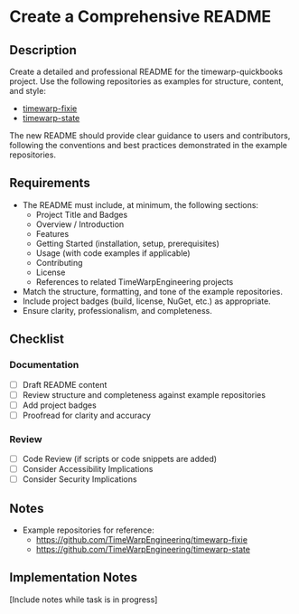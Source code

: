 # Create a Comprehensive README

## Description

Create a detailed and professional README for the timewarp-quickbooks project. Use the following repositories as examples for structure, content, and style:

- [timewarp-fixie](https://github.com/TimeWarpEngineering/timewarp-fixie)
- [timewarp-state](https://github.com/TimeWarpEngineering/timewarp-state)

The new README should provide clear guidance to users and contributors, following the conventions and best practices demonstrated in the example repositories.

## Requirements

- The README must include, at minimum, the following sections:
  - Project Title and Badges
  - Overview / Introduction
  - Features
  - Getting Started (installation, setup, prerequisites)
  - Usage (with code examples if applicable)
  - Contributing
  - License
  - References to related TimeWarpEngineering projects
- Match the structure, formatting, and tone of the example repositories.
- Include project badges (build, license, NuGet, etc.) as appropriate.
- Ensure clarity, professionalism, and completeness.

## Checklist

### Documentation
- [ ] Draft README content
- [ ] Review structure and completeness against example repositories
- [ ] Add project badges
- [ ] Proofread for clarity and accuracy

### Review
- [ ] Code Review (if scripts or code snippets are added)
- [ ] Consider Accessibility Implications
- [ ] Consider Security Implications

## Notes

- Example repositories for reference:
  - https://github.com/TimeWarpEngineering/timewarp-fixie
  - https://github.com/TimeWarpEngineering/timewarp-state

## Implementation Notes

[Include notes while task is in progress]
